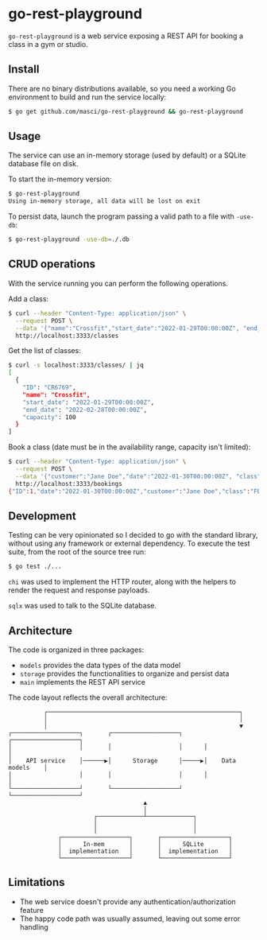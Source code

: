 # go-rest-playground

`go-rest-playground` is a web service exposing a REST API for booking a class in a gym or studio.

## Install

There are no binary distributions available, so you need a working Go environment to build and
run the service locally:
```sh
$ go get github.com/masci/go-rest-playground && go-rest-playground
```

## Usage

The service can use an in-memory storage (used by default) or a SQLite database file on disk.

To start the in-memory version:
```sh
$ go-rest-playground
Using in-memory storage, all data will be lost on exit
```

To persist data, launch the program passing a valid path to a file with `-use-db`:
```sh
$ go-rest-playground -use-db=./.db
```

## CRUD operations

With the service running you can perform the following operations.

Add a class:
```sh
$ curl --header "Content-Type: application/json" \
  --request POST \
  --data '{"name":"Crossfit","start_date":"2022-01-29T00:00:00Z", "end_date": "2022-02-28T00:00:00Z", "capacity": 100}' \
  http://localhost:3333/classes
```

Get the list of classes:
```sh
$ curl -s localhost:3333/classes/ | jq
[
  {
    "ID": "CR6769",
    "name": "Crossfit",
    "start_date": "2022-01-29T00:00:00Z",
    "end_date": "2022-02-28T00:00:00Z",
    "capacity": 100
  }
]
```

Book a class (date must be in the availability range, capacity isn't limited):
```sh
$ curl --header "Content-Type: application/json" \
  --request POST \
  --data '{"customer":"Jane Doe","date":"2022-01-30T00:00:00Z", "class": "FB0001"}' \
  http://localhost:3333/bookings
{"ID":1,"date":"2022-01-30T00:00:00Z","customer":"Jane Doe","class":"FB0001"}
```

## Development

Testing can be very opinionated so I decided to go with the standard library, without
using any framework or external dependency. To execute the test suite, from the root
of the source tree run:
```sh
$ go test ./...
```

`chi` was used to implement the HTTP router, along with the helpers to render the
request and response payloads.

`sqlx` was used to talk to the SQLite database.

## Architecture

The code is organized in three packages:
- `models` provides the data types of the data model
- `storage` provides the functionalities to organize and persist data
- `main` implements the REST API service

The code layout reflects the overall architecture:

```
          ┌──────────────────────────────────────────────────────┐
          │                                                      │
          │                                                      ▼
┌───────────────────┐       ┌───────────────────┐      ┌───────────────────┐
│                   │       │                   │      │                   │
│    API service    │──────▶│      Storage      │─────▶│    Data models    │
│                   │       │                   │      │                   │
└───────────────────┘       └───────────────────┘      └───────────────────┘
                                      ▲
                                      │
                        ┌─────────────┴─────────────┐
                        │                           │
                        │                           │
              ┌───────────────────┐       ┌───────────────────┐
              │      In-mem       │       │      SQLite       │
              │  implementation   │       │  implementation   │
              └───────────────────┘       └───────────────────┘
```

## Limitations

- The web service doesn't provide any authentication/authorization feature
- The happy code path was usually assumed, leaving out some error handling